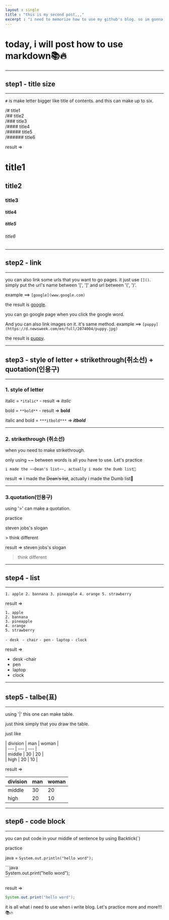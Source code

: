 ```yaml
---
layout : single
title : "this is my second post,,,"
excerpt : "i need to memorize how to use my github's blog. so im gonna post description about using github's blog"
---
```


# today, i will post how to use markdown📚🔥

---
## step1 - title size
---
`#` is make letter bigger like title of contents. and this can make up to six. 


/# title1  
/## title2  
/### title3  
/#### title4  
/##### title5  
/###### title6  

result =>

# title1
## title2
### title3
#### title4
##### title5
###### title6
---
## step2 - link
---
you can also link some urls that you want to go pages. 
it just use `[]()`. simply put the url's name between '[', ']' and url between '(', ')'. 

example ==> `[google](www.google.com)` 

the result is [google](www.google.com).

you can go google page when you click the google word. 

And you can also link images on it. it's same method. 
example ==> `[puppy](https://d.newsweek.com/en/full/2074004/puppy.jpg)`

the result is [puppy](https://d.newsweek.com/en/full/2074004/puppy.jpg).



---

## step3 - style of letter + strikethrough(취소선) + quotation(인용구)
---

### 1. style of letter
   
   italic = `*italic*` - result => *italic*

   bold = `**bold**` - result => **bold**

   italic and bold = `***itbold***` => ***itbold***

---
### 2. strikethrough (취소선)

   when you need to make strikethrough. 

   only using ~~ between words is all you have to use. Let's practice

`i made the ~~Dean's list~~, actually i made the Dumb list🥲` 

 result => i made the ~~Dean's list~~, actually i made the Dumb list🥲

---
### 3.quotation(인용구)

using '>' can make a quotation.

practice 

steven jobs's slogan

\> think different

result =>
steven jobs's slogan
>think different

---

## step4 - list

---
`1. apple
2. bannana
3. pineapple
4. orange
5. strawberry`

result =>
```
1. apple
2. bannana
3. pineapple
4. orange
5. strawberry
```


`- desk `
`- chair`
`- pen`
`- laptop`
`- clock `

result =>
- desk
-chair
- pen
- laptop
- clock
---
## step5 - talbe(표)
---
using '|' this one can make table.      

just think simply that you draw the table.      

  
just like   
  
\| division \| man \| woman \|  
\| \--- \| \--- \| \--- \|   
\| middle \| 30 \| 20 \|  
\| high \| 20 \| 10 \|


result =>

| division | man | woman |
| --- | --- | --- |
| middle | 30 | 20 |
| high | 20 | 10 |

---
## step6 - code block

---
you can put code in your middle of sentence by using Backtick(`)

practice

java = `System.out.println("hello word");` 


\```java  
System.out.print("hello word");  
\```

result =></br>
```java
System.out.print("hello word");
```

it is all what i need to use when i write blog.
Let's practice more and more!!!📚🔥



